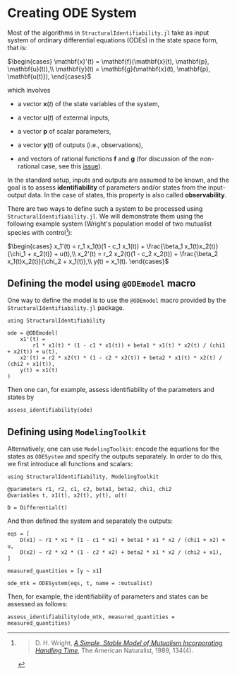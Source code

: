 # Creating ODE System

Most of the algorithms in `StructuralIdentifiability.jl` take as input system of ordinary differential equations (ODEs)
in the state space form, that is:

$\begin{cases}
\mathbf{x}'(t) = \mathbf{f}(\mathbf{x}(t), \mathbf{p}, \mathbf{u}(t)),\\
\mathbf{y}(t) = \mathbf{g}(\mathbf{x}(t), \mathbf{p}, \mathbf{u(t)}),
\end{cases}$

which involves

  - a vector $\mathbf{x}(t)$ of the state variables of the system,

  - a vector $\mathbf{u}(t)$ of extermal inputs,
  - a vector $\mathbf{p}$ of scalar parameters,
  - a vector $\mathbf{y}(t)$ of outputs (i.e., observations),
  - and vectors of rational functions $\mathbf{f}$ and $\mathbf{g}$ (for discussion of the non-rational case, see this [issue](https://github.com/SciML/StructuralIdentifiability.jl/issues/144)).

In the standard setup, inputs and outputs are assumed to be known, and the goal is to assess
**identifiability** of parameters and/or states from the input-output data.
In the case of states, this property is also called **observability**.

There are two ways to define such a system to be processed using `StructuralIdentifiability.jl`.
We will demonstrate them using the following example system
(Wright's population model of two mutualist species with control[^1]):

$\begin{cases}
x_1'(t) = r_1 x_1(t)(1 - c_1 x_1(t)) + \frac{\beta_1 x_1(t)x_2(t)}{\chi_1 + x_2(t)} + u(t),\\
x_2'(t) = r_2 x_2(t)(1 - c_2 x_2(t)) + \frac{\beta_2 x_1(t)x_2(t)}{\chi_2 + x_1(t)},\\
y(t) = x_1(t).
\end{cases}$

## Defining the model using `@ODEmodel` macro

One way to define the model is to use the `@ODEmodel` macro provided by the `StructuralIdentifiability.jl` package.

```@example 1
using StructuralIdentifiability

ode = @ODEmodel(
    x1'(t) =
        r1 * x1(t) * (1 - c1 * x1(t)) + beta1 * x1(t) * x2(t) / (chi1 + x2(t)) + u(t),
    x2'(t) = r2 * x2(t) * (1 - c2 * x2(t)) + beta2 * x1(t) * x2(t) / (chi2 + x1(t)),
    y(t) = x1(t)
)
```

Then one can, for example, assess identifiability of the parameters and states by

```@example 1
assess_identifiability(ode)
```

## Defining using `ModelingToolkit`

Alternatively, one can use `ModelingToolkit`: encode the equations for the states as `ODESystem` and specify the outputs separately.
In order to do this, we first introduce all functions and scalars:

```@example 2; continued = true
using StructuralIdentifiability, ModelingToolkit

@parameters r1, r2, c1, c2, beta1, beta2, chi1, chi2
@variables t, x1(t), x2(t), y(t), u(t)

D = Differential(t)
```

And then defined the system and separately the outputs:

```@example 2
eqs = [
    D(x1) ~ r1 * x1 * (1 - c1 * x1) + beta1 * x1 * x2 / (chi1 + x2) + u,
    D(x2) ~ r2 * x2 * (1 - c2 * x2) + beta2 * x1 * x2 / (chi2 + x1),
]

measured_quantities = [y ~ x1]

ode_mtk = ODESystem(eqs, t, name = :mutualist)
```

Then, for example, the identifiability of parameters and states can be assessed as follows:

```@example 2
assess_identifiability(ode_mtk, measured_quantities = measured_quantities)
```

[^1]: > D. H. Wright, [*A Simple, Stable Model of Mutualism Incorporating Handling Time*](https://doi.org/10.1086/285003), The American Naturalist, 1989, 134(4).
